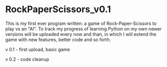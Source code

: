 # RockPaperScissors_v0.1
This is my first ever program written: a game of Rock-Paper-Scissors to play vs an "AI". To track my progress of learning Python on my own newer versions will be uploaded every now and than, in which I will extend the game with new features, better code and so forth.

v 0.1 - first upload, basic game

v 0.2 - code cleanup
